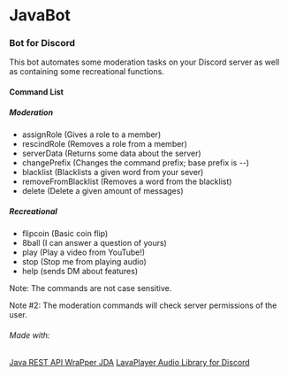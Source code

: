 # JavaBot
### Bot for Discord

This bot automates some moderation tasks on your Discord server as well as containing some recreational functions.

#### Command List

##### Moderation
- assignRole (Gives a role to a member)
- rescindRole (Removes a role from a member)
- serverData (Returns some data about the server)
- changePrefix (Changes the command prefix; base prefix is --)
- blacklist (Blacklists a given word from your sever)
- removeFromBlacklist (Removes a word from the blacklist)
- delete (Delete a given amount of messages)

##### Recreational

- flipcoin (Basic coin flip)
- 8ball (I can answer a question of yours)
- play (Play a video from YouTube!)
- stop (Stop me from playing audio)
- help (sends DM about features)

Note: The commands are not case sensitive.

Note #2: The moderation commands will check server permissions of the user.

###### Made with:

[Java REST API WraPper JDA](https://github.com/DV8FromTheWorld/JDA)
[LavaPlayer Audio Library for Discord](https://github.com/sedmelluq/lavaplayer)
